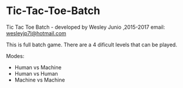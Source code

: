 # Tic-Tac-Toe-Batch

Tic Tac Toe Batch - developed by Wesley Junio ¸2015-2017
email: wesleyjp7l@hotmail.com


This is full batch game.
There are a 4 dificult levels that can be played.

Modes:

- Human vs Machine
- Human vs Human
- Machine vs Machine

